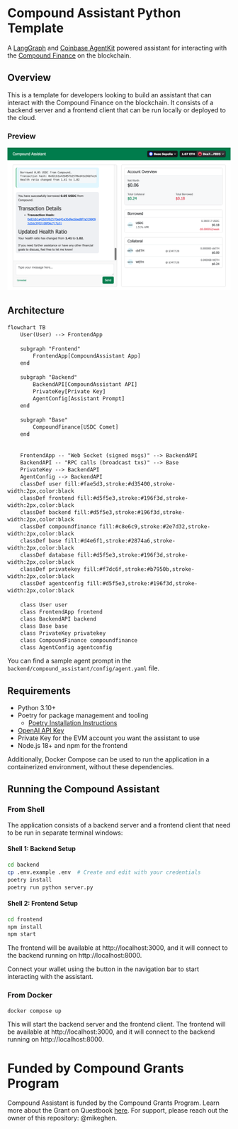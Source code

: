 # Compound Assistant Python Template

A [LangGraph](https://github.com/langchain-ai/langgraph) and [Coinbase AgentKit](https://github.com/coinbase/agentkit) powered assistant for interacting with the [Compound Finance](https://compound.finance/) on the blockchain.

## Overview
This is a template for developers looking to build an assistant that can interact with the Compound Finance on the blockchain. It consists of a backend server and a frontend client that can be run locally or deployed to the cloud. 

### Preview
![Compound Assistant Preview](./preview.png)

## Architecture
```mermaid
flowchart TB
    User(User) --> FrontendApp
    
    subgraph "Frontend"
        FrontendApp[CompoundAssistant App]
    end
    
    subgraph "Backend"
        BackendAPI[CompoundAssistant API]
        PrivateKey[Private Key]
        AgentConfig[Assistant Prompt]
    end
    
    subgraph "Base"
        CompoundFinance[USDC Comet]
    end
    

    FrontendApp -- "Web Socket (signed msgs)" --> BackendAPI
    BackendAPI -- "RPC calls (broadcast txs)" --> Base
    PrivateKey --> BackendAPI
    AgentConfig --> BackendAPI
    classDef user fill:#fae5d3,stroke:#d35400,stroke-width:2px,color:black
    classDef frontend fill:#d5f5e3,stroke:#196f3d,stroke-width:2px,color:black
    classDef backend fill:#d5f5e3,stroke:#196f3d,stroke-width:2px,color:black
    classDef compoundfinance fill:#c8e6c9,stroke:#2e7d32,stroke-width:2px,color:black
    classDef base fill:#d4e6f1,stroke:#2874a6,stroke-width:2px,color:black
    classDef database fill:#d5f5e3,stroke:#196f3d,stroke-width:2px,color:black
    classDef privatekey fill:#f7dc6f,stroke:#b7950b,stroke-width:2px,color:black
    classDef agentconfig fill:#d5f5e3,stroke:#196f3d,stroke-width:2px,color:black
    
    class User user
    class FrontendApp frontend
    class BackendAPI backend
    class Base base
    class PrivateKey privatekey
    class CompoundFinance compoundfinance
    class AgentConfig agentconfig
```

You can find a sample agent prompt in the `backend/compound_assistant/config/agent.yaml` file.

## Requirements
- Python 3.10+
- Poetry for package management and tooling
  - [Poetry Installation Instructions](https://python-poetry.org/docs/#installation)
- [OpenAI API Key](https://platform.openai.com/docs/quickstart#create-and-export-an-api-key)
- Private Key for the EVM account you want the assistant to use
- Node.js 18+ and npm for the frontend

Additionally, Docker Compose can be used to run the application in a containerized environment, without these dependencies.

## Running the Compound Assistant
### From Shell

The application consists of a backend server and a frontend client that need to be run in separate terminal windows:

#### Shell 1: Backend Setup
```bash
cd backend
cp .env.example .env  # Create and edit with your credentials
poetry install
poetry run python server.py
```

#### Shell 2: Frontend Setup
```bash
cd frontend
npm install
npm start
```

The frontend will be available at http://localhost:3000, and it will connect to the backend running on http://localhost:8000.

Connect your wallet using the button in the navigation bar to start interacting with the assistant. 

### From Docker

```bash
docker compose up
```

This will start the backend server and the frontend client. The frontend will be available at http://localhost:3000, and it will connect to the backend running on http://localhost:8000.

# Funded by Compound Grants Program
Compound Assistant is funded by the Compound Grants Program. Learn more about the Grant on Questbook [here](https://new.questbook.app/dashboard/?role=builder&chainId=10&proposalId=678c218180bdbe26619c3ae8&grantId=66f29bb58868f5130abc054d). For support, please reach out the owner of this repository: @mikeghen.